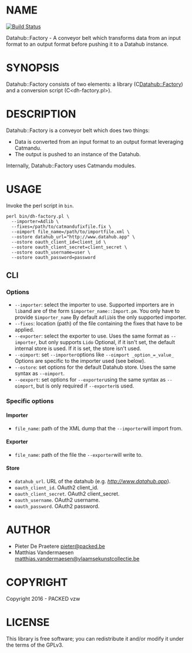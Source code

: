 # NAME
[![Build Status](https://travis-ci.org/thedatahub/Datahub-Factory.svg?branch=master)](https://travis-ci.org/thedatahub/Datahub-Factory)

Datahub::Factory - A conveyor belt which transforms data from an input format
to an output format before pushing it to a Datahub instance.

# SYNOPSIS

Datahub::Factory consists of two elements: a library (C<Datahub::Factory>) and a conversion script (C<dh-factory.pl>).

# DESCRIPTION

Datahub::Factory is a conveyor belt which does two things:

- Data is converted from an input format to an output format leveraging
  Catmandu.
- The output is pushed to an instance of the Datahub.

Internally, Datahub::Factory uses Catmandu modules.

# USAGE

Invoke the perl script in `bin`.

    perl bin/dh-factory.pl \
      --importer=Adlib \
      --fixes=/path/to/catmandufixfile.fix \
      --oimport file_name=/path/to/importfile.xml \
      --ostore datahub_url="http://www.datahub.app" \
      --ostore oauth_client_id=client_id \
      --ostore oauth_client_secret=client_secret \
      --ostore oauth_username=user \
      --ostore oauth_password=password

## CLI

### Options

- `--importer`: select the importer to use. Supported importers are in `lib`and are of the form `$importer_name::Import.pm`. You only have to provide `$importer_name` By default `Adlib`is the only supported importer.
- `--fixes`: location (path) of the file containing the fixes that have to be applied.
- `--exporter`: select the exporter to use. Uses the same format as `--importer`, but only supports `Lido` Optional, if it isn't set, the default internal store is used. If it is set, the store isn't used.
- `--oimport`: set `--importer`options like `--oimport _option_=_value_` Options are specific to the importer used (see below).
- `--ostore`: set options for the default Datahub store. Uses the same syntax as `--oimport`.
- `--oexport`: set options for `--exporter`using the same syntax as `--oimport`, but is only required if `--exporter`is used.

### Specific options

#### Importer

- `file_name`: path of the XML dump that the `--importer`will import from.

#### Exporter

- `file_name`: path of the file the `--exporter`will write to.

#### Store

- `datahub_url`. URL of the datahub (e.g. _http://www.datahub.app_).
- `oauth_client_id`. OAuth2 client\_id.
- `oauth_client_secret`. OAuth2 client\_secret.
- `oauth_username`. OAuth2 username.
- `oauth_password`. OAuth2 password.

# AUTHOR

- Pieter De Praetere <pieter@packed.be>
- Matthias Vandermaesen <matthias.vandermaesen@vlaamsekunstcollectie.be>

# COPYRIGHT

Copyright 2016 - PACKED vzw

# LICENSE

This library is free software; you can redistribute it and/or modify
it under the terms of the GPLv3.
